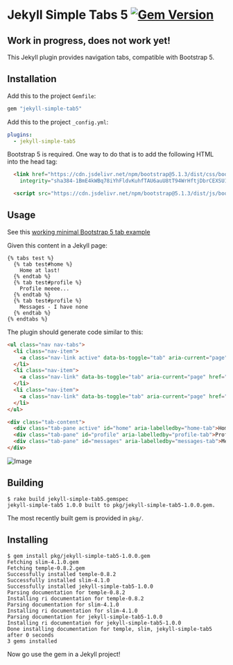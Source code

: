 Jekyll Simple Tabs 5
[![Gem Version](https://badge.fury.io/rb/jekyll-simple-tab.svg)](https://badge.fury.io/rb/jekyll-simple-tab5)
===========

## Work in progress, does not work yet!

This Jekyll plugin provides navigation tabs, compatible with Bootstrap 5.

## Installation

Add this to the project `Gemfile`:
```ruby
gem "jekyll-simple-tab5"
```

Add this to the project `_config.yml`:

```yaml
plugins:
  - jekyll-simple-tab5
```

Bootstrap 5 is required. One way to do that is to add the following HTML into the head tag:
```html
  <link href="https://cdn.jsdelivr.net/npm/bootstrap@5.1.3/dist/css/bootstrap.min.css" rel="stylesheet"
    integrity="sha384-1BmE4kWBq78iYhFldvKuhfTAU6auU8tT94WrHftjDbrCEXSU1oBoqyl2QvZ6jIW3" crossorigin="anonymous">

  <script src="https://cdn.jsdelivr.net/npm/bootstrap@5.1.3/dist/js/bootstrap.bundle.min.js"></script>
```

## Usage

See this [working minimal Bootstrap 5 tab example](https://codepen.io/mslinn/pen/OJOjVPR)

Given this content in a Jekyll page:
```
{% tabs test %}
  {% tab test#home %}
    Home at last!
  {% endtab %}
  {% tab test#profile %}
    Profile meeee...
  {% endtab %}
  {% tab test#profile %}
    Messages - I have none
  {% endtab %}
{% endtabs %}
```
The plugin should generate code similar to this:
```html
<ul class="nav nav-tabs">
  <li class="nav-item">
    <a class="nav-link active" data-bs-toggle="tab" aria-current="page" href="#home">Home</a>
  </li>
  <li class="nav-item">
    <a class="nav-link" data-bs-toggle="tab" aria-current="page" href="#profile">Profile</a>
  </li>
  <li class="nav-item">
    <a class="nav-link" data-bs-toggle="tab" aria-current="page" href="#messages">Messages</a>
  </li>
</ul>

<div class="tab-content">
  <div class="tab-pane active" id="home" aria-labelledby="home-tab">Home at last!</div>
  <div class="tab-pane" id="profile" aria-labelledby="profile-tab">Profile meeee...</div>
  <div class="tab-pane" id="messages" aria-labelledby="messages-tab">Messages - I have none</div>
</div>
```

![Image](docs/tab-screen.gif)


## Building

```shell
$ rake build jekyll-simple-tab5.gemspec
jekyll-simple-tab5 1.0.0 built to pkg/jekyll-simple-tab5-1.0.0.gem.
```

The most recently built gem is provided in `pkg/`.


## Installing

```shell
$ gem install pkg/jekyll-simple-tab5-1.0.0.gem
Fetching slim-4.1.0.gem
Fetching temple-0.8.2.gem
Successfully installed temple-0.8.2
Successfully installed slim-4.1.0
Successfully installed jekyll-simple-tab5-1.0.0
Parsing documentation for temple-0.8.2
Installing ri documentation for temple-0.8.2
Parsing documentation for slim-4.1.0
Installing ri documentation for slim-4.1.0
Parsing documentation for jekyll-simple-tab5-1.0.0
Installing ri documentation for jekyll-simple-tab5-1.0.0
Done installing documentation for temple, slim, jekyll-simple-tab5 after 0 seconds
3 gems installed
```

Now go use the gem in a Jekyll project!
